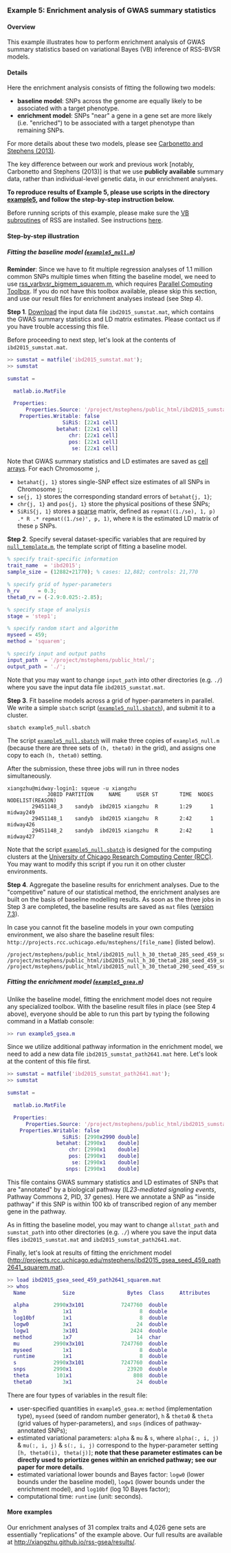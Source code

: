 ### Example 5: Enrichment analysis of GWAS summary statistics

#### Overview

This example illustrates how to perform enrichment analysis of GWAS summary statistics based on variational Bayes (VB) inference of RSS-BVSR models.

#### Details

Here the enrichment analysis consists of fitting the following two models:

- **baseline model**: SNPs across the genome are equally likely to be associated with a target phenotype. 
- **enrichment model**: SNPs "near" a gene in a gene set are more likely (i.e. "enriched") to be associated with a target phenotype than remaining SNPs. 

For more details about these two models, please see [Carbonetto and Stephens (2013)](http://journals.plos.org/plosgenetics/article?id=10.1371%2Fjournal.pgen.1003770).

The key difference between our work and previous work [notably, Carbonetto and Stephens (2013)] is that we use **publicly available** summary data, rather than individual-level genetic data, in our enrichment analyses.

**To reproduce results of Example 5, please use scripts in the directory [example5](https://github.com/stephenslab/rss/tree/master/examples/example5), and follow the step-by-step instruction below.**

Before running scripts of this example, please make sure the [VB subroutines](https://github.com/stephenslab/rss/tree/master/src_vb) of RSS are installed. See instructions [here](RSS-via-VB).

#### Step-by-step illustration

##### Fitting the baseline model ([`example5_null.m`](https://github.com/stephenslab/rss/blob/master/examples/example5/example5_null.m))

**Reminder**: Since we have to fit multiple regression analyses of 1.1 million common SNPs multiple times when fitting the baseline model, we need to use [rss_varbvsr_bigmem_squarem.m](https://github.com/stephenslab/rss/blob/master/src_vb/rss_varbvsr_bigmem_squarem.m), which requires [Parallel Computing Toolbox](https://www.mathworks.com/help/distcomp/index.html). If you do not have this toolbox available, please skip this section, and use our result files for enrichment analyses instead (see Step 4). 

**Step 1**. [Download](http://projects.rcc.uchicago.edu/mstephens/data.txt) the input data file `ibd2015_sumstat.mat`, which contains the GWAS summary statistics and LD matrix estimates. Please contact us if you have trouble accessing this file.

Before proceeding to next step, let's look at the contents of `ibd2015_sumstat.mat`.
```matlab
>> sumstat = matfile('ibd2015_sumstat.mat');
>> sumstat

sumstat = 

  matlab.io.MatFile

  Properties:
      Properties.Source: '/project/mstephens/public_html/ibd2015_sumstat.mat'
    Properties.Writable: false                                               
                  SiRiS: [22x1 cell]                                         
                betahat: [22x1 cell]                                         
                    chr: [22x1 cell]                                         
                    pos: [22x1 cell]                                         
                     se: [22x1 cell]
```

Note that GWAS summary statistics and LD estimates are saved as [cell arrays](https://www.mathworks.com/help/matlab/cell-arrays.html). For each Chromosome `j`,

- `betahat{j, 1}` stores single-SNP effect size estimates of all SNPs in Chromosome `j`;
- `se{j, 1}` stores the corresponding standard errors of `betahat{j, 1}`;
- `chr{j, 1}` and `pos{j, 1}` store the physical positions of these SNPs;
- `SiRiS{j, 1}` stores a [sparse](https://www.mathworks.com/help/matlab/ref/sparse.html) matrix, defined as `repmat((1./se), 1, p) .* R .* repmat((1./se)', p, 1)`, where `R` is the estimated LD matrix of these `p` SNPs.

**Step 2**. Specify several dataset-specific variables that are required by [`null_template.m`](https://github.com/stephenslab/rss/blob/master/src_vb/null_template.m), the template script of fitting a baseline model.
```matlab
% specify trait-specific information
trait_name  = 'ibd2015';
sample_size = (12882+21770); % cases: 12,882; controls: 21,770

% specify grid of hyper-parameters
h_rv      = 0.3;
theta0_rv = (-2.9:0.025:-2.85);

% specify stage of analysis
stage = 'step1';

% specify random start and algorithm 
myseed = 459;
method = 'squarem';

% specify input and output paths
input_path  = '/project/mstephens/public_html/';                   
output_path = './';
```

Note that you may want to change `input_path` into other directories (e.g. `./`) where you save the input data file `ibd2015_sumstat.mat`.

**Step 3**. Fit baseline models across a grid of hyper-parameters in parallel. We write a simple `sbatch` script ([`example5_null.sbatch`](https://github.com/stephenslab/rss/blob/master/examples/example5/example5_null.sbatch)), and submit it to a cluster.
```
sbatch example5_null.sbatch
```

The script [`example5_null.sbatch`](https://github.com/stephenslab/rss/blob/master/examples/example5/example5_null.sbatch) will make three copies of `example5_null.m` (because there are three sets of `(h, theta0)` in the grid), and assigns one copy to each `(h, theta0)` setting.

After the submission, these three jobs will run in three nodes simultaneously.
```
xiangzhu@midway-login1: squeue -u xiangzhu
             JOBID PARTITION     NAME     USER ST       TIME  NODES NODELIST(REASON)
        29451148_3    sandyb  ibd2015 xiangzhu  R       1:29      1 midway249
        29451148_1    sandyb  ibd2015 xiangzhu  R       2:42      1 midway426
        29451148_2    sandyb  ibd2015 xiangzhu  R       2:42      1 midway427
```

Note that the script [`example5_null.sbatch`](https://github.com/stephenslab/rss/blob/master/examples/example5/example5_null.sbatch) is designed for the computing clusters at the [University of Chicago Research Computing Center (RCC)](https://rcc.uchicago.edu/). You may want to modify this script if you run it on other cluster environments.

**Step 4**. Aggregate the baseline results for enrichment analyses. Due to the "competitive" nature of our statistical method, the enrichment analyses are built on the basis of baseline modelling results. As soon as the three jobs in Step 3 are completed, the baseline results are saved as `mat` files ([version 7.3](https://www.mathworks.com/help/matlab/import_export/mat-file-versions.html)).

In case you cannot fit the baseline models in your own computing environment, we also share the baseline result files: `http://projects.rcc.uchicago.edu/mstephens/[file_name]` (listed below).

```
/project/mstephens/public_html/ibd2015_null_h_30_theta0_285_seed_459_squarem_step1.mat
/project/mstephens/public_html/ibd2015_null_h_30_theta0_288_seed_459_squarem_step1.mat
/project/mstephens/public_html/ibd2015_null_h_30_theta0_290_seed_459_squarem_step1.mat
```

##### Fitting the enrichment model ([`example5_gsea.m`](https://github.com/stephenslab/rss/blob/master/examples/example5/example5_gsea.m))

Unlike the baseline model, fitting the enrichment model does not require any specialized toolbox. With the baseline result files in place (see Step 4 above), everyone should be able to run this part by typing the following command in a Matlab console:
```matlab
>> run example5_gsea.m
```

Since we utilize additional pathway information in the enrichment model, we need to add a new data file `ibd2015_sumstat_path2641.mat` here. Let's look at the content of this file first.

```matlab
>> sumstat = matfile('ibd2015_sumstat_path2641.mat');
>> sumstat

sumstat = 

  matlab.io.MatFile

  Properties:
      Properties.Source: '/project/mstephens/public_html/ibd2015_sumstat_path2641.mat'
    Properties.Writable: false                                                        
                  SiRiS: [2990x2990 double]                                           
                betahat: [2990x1    double]                                           
                    chr: [2990x1    double]                                           
                    pos: [2990x1    double]                                           
                     se: [2990x1    double]                                           
                   snps: [2990x1    double]
```

This file contains GWAS summary statistics and LD estimates of SNPs that are "annotated" by a biological pathway (*IL23-mediated signaling events*, Pathway Commons 2, PID, 37 genes). Here we annotate a SNP as "inside pathway" if this SNP is within 100 kb of transcribed region of any member gene in the pathway.

As in fitting the baseline model, you may want to change `allstat_path` and `sumstat_path` into other directories (e.g. `./`) where you save the input data files `ibd2015_sumstat.mat` and `ibd2015_sumstat_path2641.mat`.

Finally, let's look at results of fitting the enrichment model (http://projects.rcc.uchicago.edu/mstephens/ibd2015_gsea_seed_459_path2641_squarem.mat).

```matlab
>> load ibd2015_gsea_seed_459_path2641_squarem.mat
>> whos
  Name            Size                 Bytes  Class     Attributes

  alpha        2990x3x101            7247760  double              
  h               1x1                      8  double              
  log10bf         1x1                      8  double              
  logw0           3x1                     24  double              
  logw1           3x101                 2424  double              
  method          1x7                     14  char                
  mu           2990x3x101            7247760  double              
  myseed          1x1                      8  double              
  runtime         1x1                      8  double              
  s            2990x3x101            7247760  double              
  snps         2990x1                  23920  double              
  theta         101x1                    808  double              
  theta0          3x1                     24  double
```

There are four types of variables in the result file:

- user-specified quantities in `example5_gsea.m`: `method` (implementation type), `myseed` (seed of random number generator), `h` & `theta0` & `theta` (grid values of hyper-parameters), and `snps` (indices of pathway-annotated SNPs);
- estimated variational parameters: `alpha` & `mu` & `s`, where `alpha(:, i, j)` & `mu(:, i, j)` & `s(:, i, j)` correspond to the hyper-parameter setting `[h, theta0(i), theta(j)]`; **note that these parameter estimates can be directly used to priortize genes within an enriched pathway; see our paper for more details**.
- estimated variational lower bounds and Bayes factor: `logw0` (lower bounds under the baseline model), `logw1` (lower bounds under the enrichment model), and `log10bf` (log 10 Bayes factor);
- computational time: `runtime` (unit: seconds).

#### More examples

Our enrichment analyses of 31 complex traits and 4,026 gene sets are essentially “replications” of the example above. Our full results are available at http://xiangzhu.github.io/rss-gsea/results/.  